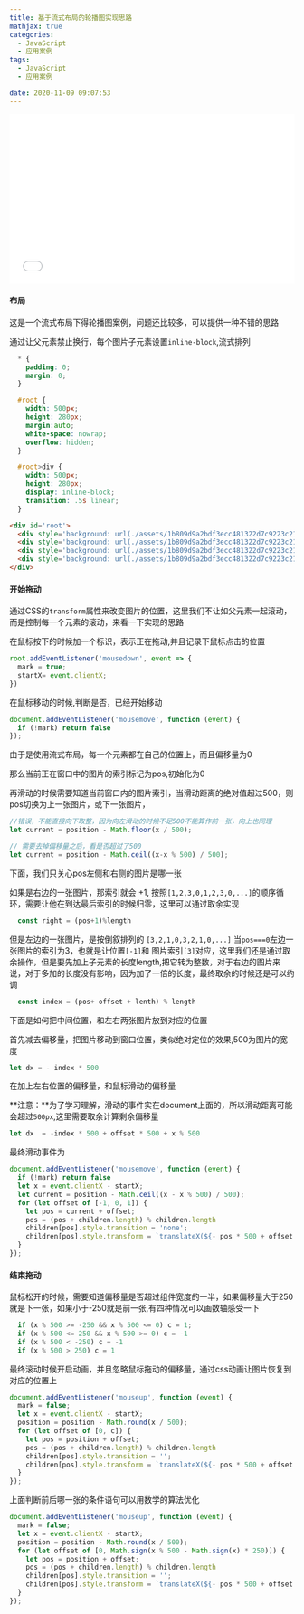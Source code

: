 ```yaml
---
title: 基于流式布局的轮播图实现思路
mathjax: true
categories:
  - JavaScript
  - 应用案例
tags:
  - JavaScript
  - 应用案例

date: 2020-11-09 09:07:53
---
```


<iframe  
 height=300 
 width=100% 
 src="/demo/基于流式布局得轮播图实现思路/index.html"  
 frameborder=0  
 allowfullscreen>
 </iframe>

#### 布局

这是一个流式布局下得轮播图案例，问题还比较多，可以提供一种不错的思路

通过让父元素禁止换行，每个图片子元素设置`inline-block`,流式排列

```css
  * {
    padding: 0;
    margin: 0;
  }

  #root {
    width: 500px;
    height: 280px;
    margin:auto;
    white-space: nowrap;
    overflow: hidden;
  }

  #root>div {
    width: 500px;
    height: 280px;
    display: inline-block;
    transition: .5s linear;
  }
```

```html
<div id='root'>
  <div style='background: url(./assets/1b809d9a2bdf3ecc481322d7c9223c21)'></div>
  <div style='background: url(./assets/1b809d9a2bdf3ecc481322d7c9223c21)'></div>
  <div style='background: url(./assets/1b809d9a2bdf3ecc481322d7c9223c21)'></div>
  <div style='background: url(./assets/1b809d9a2bdf3ecc481322d7c9223c21)'></div>
</div>
```

#### 开始拖动

通过CSS的`transform`属性来改变图片的位置，这里我们不让如父元素一起滚动，而是控制每一个元素的滚动，来看一下实现的思路

在鼠标按下的时候加一个标识，表示正在拖动,并且记录下鼠标点击的位置

```javascript
root.addEventListener('mousedown', event => {
  mark = true;
  startX= event.clientX;
})
```

在鼠标移动的时候,判断是否，已经开始移动

```javascript
document.addEventListener('mousemove', function (event) {
  if (!mark) return false
});
```

由于是使用流式布局，每一个元素都在自己的位置上，而且偏移量为0

那么当前正在窗口中的图片的索引标记为pos,初始化为0

再滑动的时候需要知道当前窗口内的图片索引，当滑动距离的绝对值超过500，则pos切换为上一张图片，或下一张图片，

```javascript
//错误，不能直接向下取整，因为向左滑动的时候不足500不能算作前一张，向上也同理
let current = position - Math.floor(x / 500);

// 需要去掉偏移量之后，看是否超过了500
let current = position - Math.ceil((x-x % 500) / 500);
```

下面，我们只关心pos左侧和右侧的图片是哪一张

如果是右边的一张图片，那索引就会 +1, 按照`[1,2,3,0,1,2,3,0,...]`的顺序循环，需要让他在到达最后索引的时候归零，这里可以通过取余实现

```javascript
  const right = (pos+1)%length
```

但是左边的一张图片，是按倒叙排列的 `[3,2,1,0,3,2,1,0,...]` 当`pos===0`左边一张图片的索引为3，也就是让位置`[-1]`和 图片索引`[3]`对应，这里我们还是通过取余操作，但是要先加上子元素的长度length,把它转为整数，对于右边的图片来说，对于多加的长度没有影响，因为加了一倍的长度，最终取余的时候还是可以约调

```javascript
  const index = (pos+ offset + lenth) % length
```

下面是如何把中间位置，和左右两张图片放到对应的位置

首先减去偏移量，把图片移动到窗口位置，类似绝对定位的效果,500为图片的宽度

```javascript
let dx = - index * 500
```

在加上左右位置的偏移量，和鼠标滑动的偏移量

**注意：**为了学习理解，滑动的事件实在document上面的，所以滑动距离可能会超过`500px`,这里需要取余计算剩余偏移量

```javascript
let dx  = -index * 500 + offset * 500 + x % 500 
```

最终滑动事件为

```javascript
document.addEventListener('mousemove', function (event) {
  if (!mark) return false
  let x = event.clientX - startX;
  let current = position - Math.ceil((x - x % 500) / 500);
  for (let offset of [-1, 0, 1]) {
    let pos = current + offset;
    pos = (pos + children.length) % children.length
    children[pos].style.transition = 'none';
    children[pos].style.transform = `translateX(${- pos * 500 + offset * 500 + x % 500}px)`
  }
});
```

#### 结束拖动

鼠标松开的时候，需要知道偏移量是否超过组件宽度的一半，如果偏移量大于250就是下一张，如果小于-250就是前一张,有四种情况可以画数轴感受一下

```javascript
  if (x % 500 >= -250 && x % 500 <= 0) c = 1;
  if (x % 500 <= 250 && x % 500 >= 0) c = -1
  if (x % 500 < -250) c = -1
  if (x % 500 > 250) c = 1
```

最终滚动时候开启动画，并且忽略鼠标拖动的偏移量，通过css动画让图片恢复到对应的位置上

```javascript
document.addEventListener('mouseup', function (event) {
  mark = false;
  let x = event.clientX - startX;
  position = position - Math.round(x / 500);
  for (let offset of [0, c]) {
    let pos = position + offset;
    pos = (pos + children.length) % children.length
    children[pos].style.transition = '';
    children[pos].style.transform = `translateX(${- pos * 500 + offset * 500}px)`
  }
});
```

上面判断前后哪一张的条件语句可以用数学的算法优化

```javascript
document.addEventListener('mouseup', function (event) {
  mark = false;
  let x = event.clientX - startX;
  position = position - Math.round(x / 500);
  for (let offset of [0, Math.sign(x % 500 - Math.sign(x) * 250)]) {
    let pos = position + offset;
    pos = (pos + children.length) % children.length
    children[pos].style.transition = '';
    children[pos].style.transform = `translateX(${- pos * 500 + offset * 500}px)`
  }
});
```